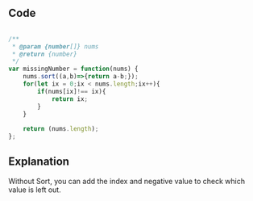 ## Code

```javascript

/**
 * @param {number[]} nums
 * @return {number}
 */
var missingNumber = function(nums) {
    nums.sort((a,b)=>{return a-b;});
    for(let ix = 0;ix < nums.length;ix++){
        if(nums[ix]!== ix){
            return ix;
        }
    }
    
    return (nums.length);
};

```

## Explanation

Without Sort, you can add the index and negative value to check which value is left out.
